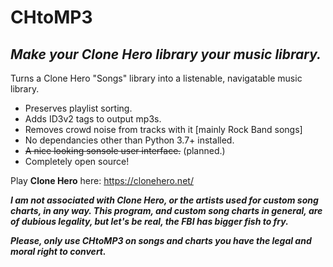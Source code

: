 # CHtoMP3
## *Make your Clone Hero library your music library.*

Turns a Clone Hero "Songs" library into a listenable, navigatable music library.

* Preserves playlist sorting.
* Adds ID3v2 tags to output mp3s.
* Removes crowd noise from tracks with it [mainly Rock Band songs]
* No dependancies other than Python 3.7+ installed.
* ~~A nice looking sonsole user interface.~~ (planned.)
* Completely open source!

Play **Clone Hero** here: https://clonehero.net/

***I am not associated with Clone Hero, or the artists used for custom song charts, in any way. This program, and custom song charts in general, are of dubious legality, but let's be real, the FBI has bigger fish to fry.***


***Please, only use CHtoMP3 on songs and charts you have the legal and moral right to convert.***
